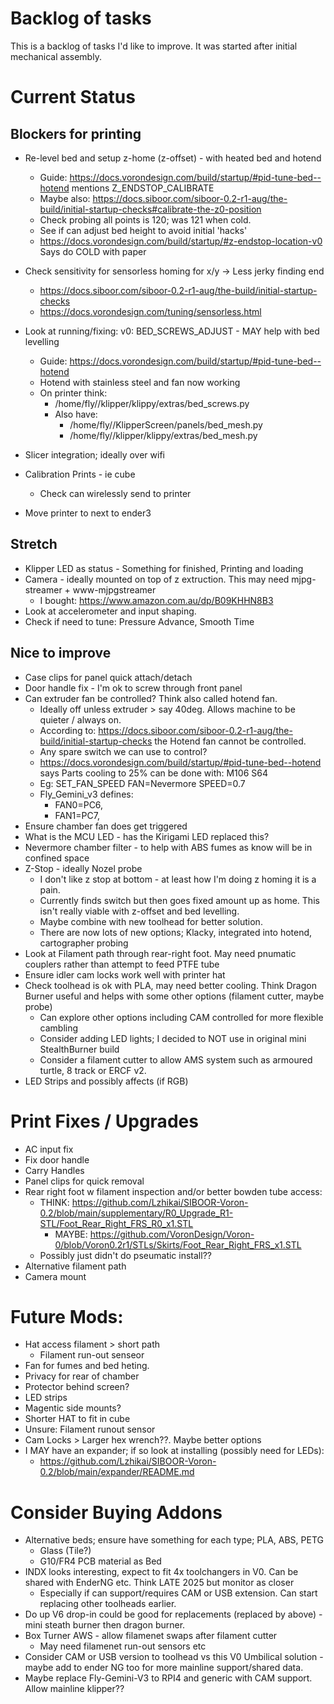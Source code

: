 # Backlog of tasks

This is a backlog of tasks I'd like to improve. It was started after initial mechanical assembly.

# Current Status
## Blockers for printing
* Re-level bed and setup z-home (z-offset) - with heated bed and hotend
    * Guide: https://docs.vorondesign.com/build/startup/#pid-tune-bed--hotend mentions Z_ENDSTOP_CALIBRATE
    * Maybe also: https://docs.siboor.com/siboor-0.2-r1-aug/the-build/initial-startup-checks#calibrate-the-z0-position
    * Check probing all points is 120; was 121 when cold.
    * See if can adjust bed height to avoid initial 'hacks'
    * https://docs.vorondesign.com/build/startup/#z-endstop-location-v0  Says do COLD with paper
* Check sensitivity for sensorless homing for x/y -> Less jerky finding end
    * https://docs.siboor.com/siboor-0.2-r1-aug/the-build/initial-startup-checks 
    * https://docs.vorondesign.com/tuning/sensorless.html

* Look at running/fixing: v0: BED_SCREWS_ADJUST - MAY help with bed levelling
    * Guide: https://docs.vorondesign.com/build/startup/#pid-tune-bed--hotend
    * Hotend with stainless steel and fan now working
    * On printer think:
        * /home/fly//klipper/klippy/extras/bed_screws.py
      * Also have:
        * /home/fly//KlipperScreen/panels/bed_mesh.py
        * /home/fly//klipper/klippy/extras/bed_mesh.py

* Slicer integration; ideally over wifi
* Calibration Prints - ie cube
  * Check can wirelessly send to printer
* Move printer to next to ender3


## Stretch
* Klipper LED as status - Something for finished, Printing and loading
* Camera - ideally mounted on top of z extruction. This may need mjpg-streamer + www-mjpgstreamer
  * I bought: https://www.amazon.com.au/dp/B09KHHN8B3
* Look at accelerometer and input shaping.
* Check if need to tune: Pressure Advance, Smooth Time

## Nice to improve
* Case clips for panel quick attach/detach
* Door handle fix - I'm ok to screw through front panel
* Can extruder fan be controlled? Think also called hotend fan.
    * Ideally off unless extruder > say 40deg. Allows machine to be quieter / always on.
    * According to: https://docs.siboor.com/siboor-0.2-r1-aug/the-build/initial-startup-checks the Hotend fan cannot be controlled.
    * Any spare switch we can use to control?
    * https://docs.vorondesign.com/build/startup/#pid-tune-bed--hotend says Parts cooling to 25% can be done with: M106 S64
    * Eg: SET_FAN_SPEED FAN=Nevermore SPEED=0.7
    * Fly_Gemini_v3 defines:
      * FAN0=PC6,
      * FAN1=PC7,
* Ensure chamber fan does get triggered
* What is the MCU LED - has the Kirigami LED replaced this?
* Nevermore chamber filter - to help with ABS fumes as know will be in confined space
* Z-Stop - ideally Nozel probe
    * I don't like z stop at bottom - at least how I'm doing z homing it is a pain.
    * Currently finds switch but then goes fixed amount up as home. This isn't really viable with z-offset and bed levelling.
    * Maybe combine with new toolhead for better solution.
    * There are now lots of new options; Klacky, integrated into hotend, cartographer probing
* Look at Filament path through rear-right foot. May need pnumatic couplers rather than attempt to feed PTFE tube
* Ensure idler cam locks work well with printer hat
* Check toolhead is ok with PLA, may need better cooling. Think Dragon Burner useful and helps with some other options (filament cutter, maybe probe)
    * Can explore other options including CAM controlled for more flexible cambling
    * Consider adding LED lights; I decided to NOT use in original mini StealthBurner build
    * Consider a filament cutter to allow AMS system such as armoured turtle, 8 track or ERCF v2.
* LED Strips and possibly affects (if RGB)

# Print Fixes / Upgrades
* AC input fix
* Fix door handle
* Carry Handles
* Panel clips for quick removal
* Rear right foot w filament inspection and/or better bowden tube access:
    * THINK: https://github.com/Lzhikai/SIBOOR-Voron-0.2/blob/main/supplementary/R0_Upgrade_R1-STL/Foot_Rear_Right_FRS_R0_x1.STL
        * MAYBE: https://github.com/VoronDesign/Voron-0/blob/Voron0.2r1/STLs/Skirts/Foot_Rear_Right_FRS_x1.STL
    * Possibly just didn't do pseumatic install??
* Alternative filament path
* Camera mount


# Future Mods:
- Hat access filament > short path
    - Filament run-out senseor
- Fan for fumes and bed heting.
- Privacy for rear of chamber
- Protector behind screen?
- LED strips
- Magentic side mounts?
- Shorter HAT to fit in cube
- Unsure: Filament runout sensor
- Cam Locks > Larger hex wrench??. Maybe better options
- I MAY have an expander; if so look at installing (possibly need for LEDs):
    - https://github.com/Lzhikai/SIBOOR-Voron-0.2/blob/main/expander/README.md

# Consider Buying Addons
* Alternative beds; ensure have something for each type; PLA, ABS, PETG
  * Glass (Tile?)
  * G10/FR4 PCB material as Bed
* INDX looks interesting, expect to fit 4x toolchangers in V0. Can be shared with EnderNG etc. Think LATE 2025 but monitor as closer
  * Especially if can support/requires CAM or USB extension. Can start replacing other toolheads earlier.
* Do up V6 drop-in could be good for replacements (replaced by above) - mini steath burner then dragon burner.
* Box Turner AWS - allow filamenet swaps after filament cutter
  * May need filamenet run-out sensors etc
* Consider CAM or USB version to toolhead vs this V0 Umbilical solution - maybe add to ender NG too for more mainline support/shared data.
* Maybe replace Fly-Gemini-V3 to RPI4 and generic with CAM support. Allow mainline klipper??
